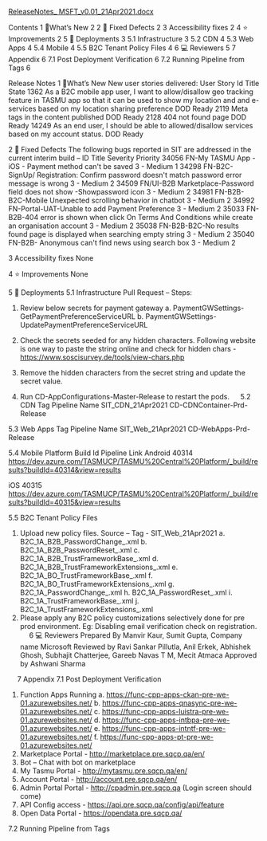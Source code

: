 [ReleaseNotes_ MSFT_v0.01_21Apr2021.docx](/.attachments/ReleaseNotes_%20MSFT_v0.01_21Apr2021-c9cefed3-25f6-4149-a959-79a01ed3f99b.docx)

Contents
1	🔧What’s New	2
2	🚀 Fixed Defects	2
3	Accessibility fixes	2
4	⭐ Improvements	2
5	🚀 Deployments	3
5.1	Infrastructure	3
5.2	CDN	4
5.3	Web Apps	4
5.4	Mobile	4
5.5	B2C Tenant Policy Files	4
6	💻 Reviewers	5
7	Appendix	6
7.1	Post Deployment Verification	6
7.2	Running Pipeline from Tags	6










Release Notes
1	🔧What’s New
New user stories delivered: 
User Story Id	Title	State
1362
As a B2C mobile app user, I want to allow/disallow geo tracking feature in TASMU app so that it can be used to show my location and and e-services based on my location sharing preference	DOD Ready
2119
Meta tags in the content published	DOD Ready
2128
404 not found page	DOD Ready
14249
As an end user, I should be able to allowed/disallow services based on my account status.	DOD Ready

2	🚀 Fixed Defects
The following bugs reported in SIT are addressed in the current interim build –
ID	Title	Severity	Priority
34056
FN-My TASMU App - iOS - Payment method can't be saved	3 - Medium	1
34298
FN-B2C- SignUp/ Registration: Confirm password doesn't match password error message is wrong	3 - Medium	2
34509
FN/UI-B2B Marketplace-Password field does not show -Showpassword icon	3 - Medium	2
34981
FN-B2B-B2C-Mobile Unexpected scrolling behavior in chatbot	3 - Medium	2
34992
FN-Portal-UAT-Unable to add Payment Preference	3 - Medium	2
35033
FN-B2B-404 error is shown when click On Terms And Conditions while create an organisation account	3 - Medium	2
35038
FN-B2B-B2C-No results found page is displayed when searching empty string	3 - Medium	2
35040
FN-B2B- Anonymous can't find news using search box	3 - Medium	2

3	Accessibility fixes 
None

4	⭐ Improvements
None


5	🚀 Deployments
5.1	Infrastructure
Pull Request – <None>
Steps:
1.	Review below secrets for payment gateway
a.	PaymentGWSettings-GetPaymentPreferenceServiceURL
b.	PaymentGWSettings-UpdatePaymentPreferenceServiceURL
2.	Check the secrets seeded for any hidden characters. Following website is one way to paste the string online and check for hidden chars - https://www.soscisurvey.de/tools/view-chars.php
 
3.	Remove the hidden characters from the secret string and update the secret value.
4.	Run CD-AppConfigurations-Master-Release to restart the pods.
 
5.2	CDN
Tag	Pipeline Name
SIT_CDN_21Apr2021	CD-CDNContainer-Prd-Release


5.3	Web Apps
Tag	Pipeline Name
SIT_Web_21Apr2021	CD-WebApps-Prd-Release


5.4	Mobile
Platform	Build Id	Pipeline Link
Android	40314	https://dev.azure.com/TASMUCP/TASMU%20Central%20Platform/_build/results?buildId=40314&view=results

iOS	40315	https://dev.azure.com/TASMUCP/TASMU%20Central%20Platform/_build/results?buildId=40315&view=results


5.5	B2C Tenant Policy Files
1.	Upload new policy files. Source – Tag - SIT_Web_21Apr2021
a.	B2C_1A_B2B_PasswordChange_<env>.xml
b.	B2C_1A_B2B_PasswordReset_<env>.xml
c.	B2C_1A_B2B_TrustFrameworkBase_<env>.xml
d.	B2C_1A_B2B_TrustFrameworkExtensions_<env>.xml
e.	B2C_1A_BO_TrustFrameworkBase_<env>.xml
f.	B2C_1A_BO_TrustFrameworkExtensions_<env>.xml
g.	B2C_1A_PasswordChange_<env>.xml
h.	B2C_1A_PasswordReset_<env>.xml
i.	B2C_1A_TrustFrameworkBase_<env>.xml
j.	B2C_1A_TrustFrameworkExtensions_<env>.xml
2.	Please apply any B2C policy customizations selectively done for pre prod environment. Eg: Disabling email verification check on registration.
 
6	💻 Reviewers 
Prepared By	Manvir Kaur, Sumit Gupta, 
Company name	Microsoft
Reviewed by 	Ravi Sankar Pillutla, Anil Erkek, Abhishek Ghosh, Subhajit Chatterjee, Gareeb Navas T M, Mecit Atmaca
Approved by 	Ashwani Sharma

 
7	Appendix
7.1	Post Deployment Verification
1.	Function Apps Running 
a.	https://func-cpp-apps-ckan-pre-we-01.azurewebsites.net/ 
b.	https://func-cpp-apps-qnasync-pre-we-01.azurewebsites.net/ 
c.	https://func-cpp-apps-luistra-pre-we-01.azurewebsites.net/ 
d.	https://func-cpp-apps-intbpa-pre-we-01.azurewebsites.net/ 
e.	https://func-cpp-apps-intntf-pre-we-01.azurewebsites.net/ 
f.	https://func-cpp-apps-pt-pre-we-01.azurewebsites.net/ 
2.	Marketplace Portal - http://marketplace.pre.sqcp.qa/en/ 
3.	Bot – Chat with bot on marketplace 
4.	My Tasmu Portal - http://mytasmu.pre.sqcp.qa/en/ 
5.	Account Portal - http://account.pre.sqcp.qa/en/ 
6.	Admin Portal Portal - http://cpadmin.pre.sqcp.qa  (Login screen should come) 
7.	API Config access - https://api.pre.sqcp.qa/config/api/feature 
8.	Open Data Portal - https://opendata.pre.sqcp.qa/

7.2	Running Pipeline from Tags
 
